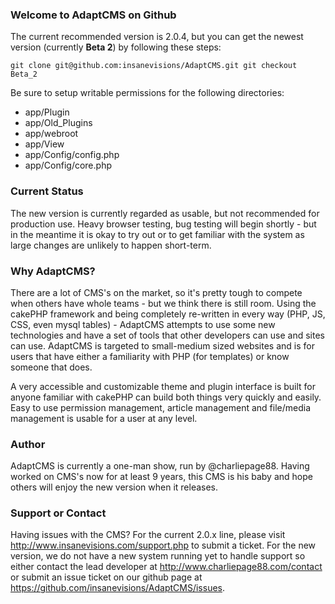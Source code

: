 ### Welcome to AdaptCMS on Github
The current recommended version is 2.0.4, but you can get the newest version (currently **Beta 2**) by following these steps:

`
git clone git@github.com:insanevisions/AdaptCMS.git
git checkout Beta_2
`

Be sure to setup writable permissions for the following directories:

* app/Plugin
* app/Old_Plugins
* app/webroot
* app/View
* app/Config/config.php
* app/Config/core.php

### Current Status
The new version is currently regarded as usable, but not recommended for production use. Heavy browser testing, bug testing will begin shortly - but in the meantime it is okay to try out or to get familiar with the system as large changes are unlikely to happen short-term.

### Why AdaptCMS?
There are a lot of CMS's on the market, so it's pretty tough to compete when others have whole teams - but we think there is still room. Using the cakePHP framework and being completely re-written in every way (PHP, JS, CSS, even mysql tables) - AdaptCMS attempts to use some new technologies and have a set of tools that other developers can use and sites can use. AdaptCMS is targeted to small-medium sized websites and is for users that have either a familiarity with PHP (for templates) or know someone that does.

A very accessible and customizable theme and plugin interface is built for anyone familiar with cakePHP can build both things very quickly and easily. Easy to use permission management, article management and file/media management is usable for a user at any level.

### Author
AdaptCMS is currently a one-man show, run by @charliepage88. Having worked on CMS's now for at least 9 years, this CMS is his baby and hope others will enjoy the new version when it releases.

### Support or Contact
Having issues with the CMS? For the current 2.0.x line, please visit http://www.insanevisions.com/support.php to submit a ticket. For the new version, we do not have a new system running yet to handle support so either contact the lead developer at http://www.charliepage88.com/contact or submit an issue ticket on our github page at https://github.com/insanevisions/AdaptCMS/issues.
